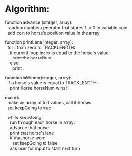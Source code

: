 # Algorithm:

function advance (integer, array):\
&nbsp;&nbsp;random number generator that stores 1 or 0 in variable coin\
&nbsp;&nbsp;add coin to horse's position value in the array

function printLane(integer, array):\
&nbsp;&nbsp;for i from zero to TRACKLENGTH:\
&nbsp;&nbsp;&nbsp;&nbsp;if current loop index is equal to the horse's value:\
&nbsp;&nbsp;&nbsp;&nbsp;&nbsp;&nbsp;print the horseNum\
&nbsp;&nbsp;&nbsp;&nbsp;else:\
&nbsp;&nbsp;&nbsp;&nbsp;&nbsp;&nbsp;print .

function isWinner(integer, array):\
&nbsp;&nbsp;if a horse's value is equal to TRACKLENGTH:\
&nbsp;&nbsp;&nbsp;&nbsp;print Horse horseNum wins!!!

main():\
&nbsp;&nbsp;make an array of 5 0 values, call it horses\
&nbsp;&nbsp;set keepGoing to true

&nbsp;&nbsp;while keepGoing:\
&nbsp;&nbsp;&nbsp;&nbsp;run through each horse in array:\
&nbsp;&nbsp;&nbsp;&nbsp;advance that horse\
&nbsp;&nbsp;&nbsp;&nbsp;print that horse's lane\
&nbsp;&nbsp;&nbsp;&nbsp;if that horse won:\
&nbsp;&nbsp;&nbsp;&nbsp;&nbsp;&nbsp;set keepGoing to false\
&nbsp;&nbsp;&nbsp;&nbsp;ask user for input to start next turn
